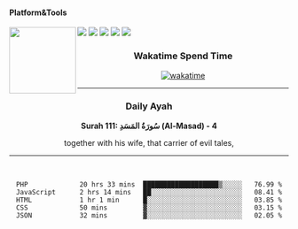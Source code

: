 #### Platform&Tools

[![](https://img.shields.io/badge/-NPM-cb3837?style=flat-square&logo=npm&logoColor=white)](https://npmjs.com/)
[![](https://img.shields.io/badge/PHP-777BB4?style=flat-square&logo=php&logoColor=white)](https://nodejs.org/)
[![](https://img.shields.io/badge/Julia-9558B2?style=flat-square&logo=julia&logoColor=white)](https://nodejs.org/)
<img src="https://avatars.githubusercontent.com/u/31664438?v=4" width="120" align="left">
[![](https://img.shields.io/badge/-Node.js-43853d?style=flat-square&logo=node.js&logoColor=ffffff)](https://nodejs.org/)
[![](https://img.shields.io/badge/Visual_Studio_Code-0078D4?style=flat-square&logo=visual%20studio%20code&logoColor=white)](https://nodejs.org/)

<center>
  
### Wakatime Spend Time 
  
[![wakatime](https://wakatime.com/badge/user/87646243-158a-4241-a3cb-668e1fa2dbb8.svg)](https://wakatime.com/@87646243-158a-4241-a3cb-668e1fa2dbb8)
               

_______ 
### Daily Ayah

<!--START_SECTION:quran-->

**Surah 111: سُورَةُ المَسَدِ (Al-Masad) - 4**

together with his wife, that carrier of evil tales,
 <!--END_SECTION:quran-->

  
                       
                                             
_______

&nbsp;&nbsp;     &nbsp;&nbsp;    &nbsp;&nbsp;   &nbsp;&nbsp;
 
<!--START_SECTION:waka-->

```text
PHP             20 hrs 33 mins  ███████████████████▒░░░░░   76.99 %
JavaScript      2 hrs 14 mins   ██░░░░░░░░░░░░░░░░░░░░░░░   08.41 %
HTML            1 hr 1 min      █░░░░░░░░░░░░░░░░░░░░░░░░   03.85 %
CSS             50 mins         ▓░░░░░░░░░░░░░░░░░░░░░░░░   03.15 %
JSON            32 mins         ▓░░░░░░░░░░░░░░░░░░░░░░░░   02.05 %
```

<!--END_SECTION:waka-->
